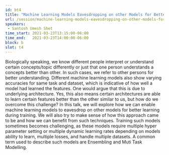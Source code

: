 ```yaml
---
id: bt4
title: "Machine Learning Models Eavesdropping on other Models for Better Learning"
url: /session/machine-learning-models-eavesdropping-on-other-models-for-better-learning/
speakers:
 - Santosh Umesh Shet
time_start: 2021-03-23T13:15:00-06:00
time_end:   2021-03-23T14:00:00-06:00
block: b
slot: t4
---
```


Biologically speaking, we know different people interpret or understand certain concepts/topic differently or just that one person understands a concepts better than other. In such cases, we refer to other persons for better understanding. Different machine learning models also show varying accuracies for same task and dataset, which is indicative of how well a model had learned the features. One would argue that this is due to underlying architecture. Yes, this also means certain architectures are able to learn certain features better than the other similar to us, but how do we overcome this challenge? In this talk, we will explore how we can enable machine learning models to eavesdrop on other models for better learning during training. We will also try to make sense of how this approach came to be and how we can benefit from such techniques. Training such models sometimes becomes challenging, as these models require multiple hyper parameter setting or multiple dynamic learning rates depending on models ability to learn, multiple losses, and handle multiple datasets. A common term used to describe such models are Ensembling and Muti Task Modelling.